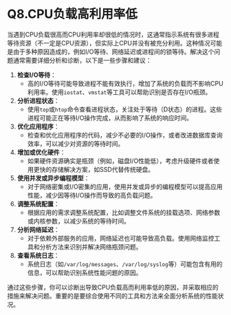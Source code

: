 # Q8.CPU负载高利用率低

当遇到CPU负载很高而CPU利用率却很低的情况时，这通常指示系统有很多进程等待资源（不一定是CPU资源），但实际上CPU并没有被充分利用。这种情况可能是由于多种原因造成的，例如I/O等待、网络延迟或进程间的锁等待。解决这个问题通常需要详细分析和诊断，以下是一些步骤和建议：

1. **检查I/O等待**：
   - 高的I/O等待可能导致进程不能有效执行，增加了系统的负载而不影响CPU利用率。使用`iostat`、`vmstat`等工具可以帮助识别是否存在I/O瓶颈。
2. **分析进程状态**：
   - 使用`top`或`htop`命令查看进程状态，关注处于等待（D状态）的进程。这些进程可能正在等待I/O操作完成，从而影响了系统的响应时间。
3. **优化应用程序**：
   - 检查和优化应用程序的代码，减少不必要的I/O操作，或者改进数据库查询效率，可以减少对资源的等待时间。
4. **增加或优化硬件**：
   - 如果硬件资源确实是瓶颈（例如，磁盘I/O性能低），考虑升级硬件或者使用更快的存储解决方案，如SSD代替传统硬盘。
5. **使用并发或异步编程模型**：
   - 对于网络密集或I/O密集的应用，使用并发或异步的编程模型可以提高应用性能，减少因等待I/O操作而导致的高负载问题。
6. **调整系统配置**：
   - 根据应用的需求调整系统配置，比如调整文件系统的挂载选项、网络参数或内核参数，以减少系统的等待时间。
7. **分析网络延迟**：
   - 对于依赖外部服务的应用，网络延迟也可能导致高负载。使用网络监控工具和分析方法来识别并解决网络瓶颈问题。
8. **查看系统日志**：
   - 系统日志（如`/var/log/messages`、`/var/log/syslog`等）可能包含有用的信息，可以帮助识别系统性能问题的原因。

通过这些步骤，你可以诊断出导致CPU负载高而利用率低的原因，并采取相应的措施来解决问题。重要的是要综合使用不同的工具和方法来全面分析系统的性能状况。